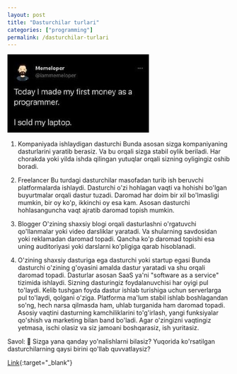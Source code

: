 ```yaml
---
layout: post
title: "​​Dasturchilar turlari"
categories: ["programming"]
permalink: /​​dasturchilar-turlari
---
```


![Picture](/assets/2021-10-27-dasturchilar-turi/picture.jpeg)

1. Kompaniyada ishlaydigan dasturchi 
Bunda asosan sizga kompaniyaning dasturlarini yaratib berasiz. Va bu orqali sizga stabil oylik beriladi. Har chorakda yoki yilda ishda qilingan yutuqlar orqali sizning oyligingiz oshib boradi.

2. Freelancer
Bu turdagi dasturchilar masofadan turib ish beruvchi platformalarda ishlaydi. Dasturchi o'zi hohlagan vaqti va hohishi bo'lgan buyurtmalar orqali dastur tuzadi. Daromad har doim bir xil bo'lmasligi mumkin, bir oy ko'p, ikkinchi oy esa kam. Asosan dasturchi hohlasanguncha vaqt ajratib daromad topish mumkin.

3. Blogger
O'zining shaxsiy blogi orqali dasturlashni o'rgatuvchi qo'llanmalar yoki video darsliklar yaratadi. Va shularning savdosidan yoki reklamadan daromad topadi. Qancha ko'p daromad topishi esa uning auditoriyasi yoki darslarni ko'pligiga qarab hisoblanadi.

4. O'zining shaxsiy dasturiga ega dasturchi yoki startup egasi
Bunda dasturchi o'zining g'oyasini amalda dastur yaratadi va shu orqali daromad topadi. Dasturlar asosan SaaS ya'ni "software as a service" tizimida ishlaydi. Sizning dasturingiz foydalanuvchisi har oyigi pul to'laydi. Kelib tushgan foyda dastur ishlab turishiga uchun serverlarga pul to'laydi, qolgani o'ziga. Platforma ma'lum stabil ishlab boshlagandan so'ng, hech narsa qilmasda ham, uhlab turganida ham daromad topadi. Asosiy vaqtini dasturning kamchiliklarini to'g'irlash, yangi funksiyalar qo'shish va marketing bilan band bo'ladi. Agar o'zingizni vaqtingiz yetmasa, ischi olasiz va siz jamoani boshqarasiz, ish yuritasiz.

Savol: 🤔 Sizga yana qanday yo'nalishlarni bilasiz? Yuqorida ko'rsatilgan dasturchilarning qaysi birini qo'llab quvvatlaysiz?

[Link](https://t.me/nodir_adventure/215){:target="_blank"}
